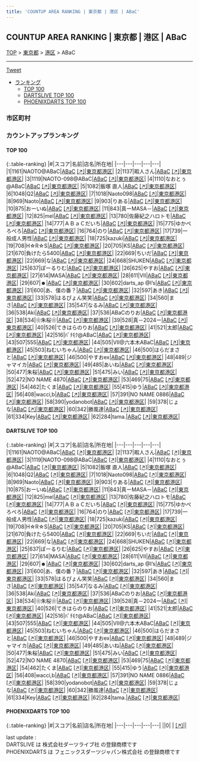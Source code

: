 ```yaml
---
title: 'COUNTUP AREA RANKING | 東京都 | 港区 | ABaC'
---
```

## COUNTUP AREA RANKING | 東京都 | 港区 | ABaC

[TOP](/darts/rank/) > [東京都](/darts/rank/東京都/) > [港区](/darts/rank/東京都/港区/) > ABaC

___

<a href="https://twitter.com/share?ref_src=twsrc%5Etfw" data-text="COUNTUP AREA RANKING | 東京都港区ABaC" class="twitter-share-button" data-hashtags="DARTSLIVE,PHOENIXDARTS,darts,ダーツ" data-show-count="false">Tweet</a>

* [ランキング](#カウントアップランキング)
    * [TOP 100](#top-100)
    * [DARTSLIVE TOP 100](#dartslive-top-100)
    * [PHOENIXDARTS TOP 100](#phoenixdarts-top-100)

### 市区町村

<ul>

</ul>

### カウントアップランキング

#### TOP 100



{:.table-ranking}
|#|スコア|名前|店名|所在地|
|---|---|---|---|---|
|1|1161|<span class="rank-name-dl">NAOTO@ABaC</span>|<a href="/darts/rank/shops/e8141e2d410f2dac0d9b047a20a7ba1e.html">ABaC</a> <a href="https://search.dartslive.com/jp/shop/e8141e2d410f2dac0d9b047a20a7ba1e">[↗]</a>|<a href="/darts/rank/東京都/港区">東京都港区</a>|
|2|1137|<span class="rank-name-dl">暇人さん</span>|<a href="/darts/rank/shops/e8141e2d410f2dac0d9b047a20a7ba1e.html">ABaC</a> <a href="https://search.dartslive.com/jp/shop/e8141e2d410f2dac0d9b047a20a7ba1e">[↗]</a>|<a href="/darts/rank/東京都/港区">東京都港区</a>|
|3|1119|<span class="rank-name-dl">NAOTO-098@ABaC</span>|<a href="/darts/rank/shops/e8141e2d410f2dac0d9b047a20a7ba1e.html">ABaC</a> <a href="https://search.dartslive.com/jp/shop/e8141e2d410f2dac0d9b047a20a7ba1e">[↗]</a>|<a href="/darts/rank/東京都/港区">東京都港区</a>|
|4|1110|<span class="rank-name-dl">なおとぅ@ABaC</span>|<a href="/darts/rank/shops/e8141e2d410f2dac0d9b047a20a7ba1e.html">ABaC</a> <a href="https://search.dartslive.com/jp/shop/e8141e2d410f2dac0d9b047a20a7ba1e">[↗]</a>|<a href="/darts/rank/東京都/港区">東京都港区</a>|
|5|1082|<span class="rank-name-dl">飯塚 直人</span>|<a href="/darts/rank/shops/e8141e2d410f2dac0d9b047a20a7ba1e.html">ABaC</a> <a href="https://search.dartslive.com/jp/shop/e8141e2d410f2dac0d9b047a20a7ba1e">[↗]</a>|<a href="/darts/rank/東京都/港区">東京都港区</a>|
|6|1048|<span class="rank-name-dl">Q2</span>|<a href="/darts/rank/shops/e8141e2d410f2dac0d9b047a20a7ba1e.html">ABaC</a> <a href="https://search.dartslive.com/jp/shop/e8141e2d410f2dac0d9b047a20a7ba1e">[↗]</a>|<a href="/darts/rank/東京都/港区">東京都港区</a>|
|7|1018|<span class="rank-name-dl">Naoto098</span>|<a href="/darts/rank/shops/e8141e2d410f2dac0d9b047a20a7ba1e.html">ABaC</a> <a href="https://search.dartslive.com/jp/shop/e8141e2d410f2dac0d9b047a20a7ba1e">[↗]</a>|<a href="/darts/rank/東京都/港区">東京都港区</a>|
|8|969|<span class="rank-name-dl">Naoto</span>|<a href="/darts/rank/shops/e8141e2d410f2dac0d9b047a20a7ba1e.html">ABaC</a> <a href="https://search.dartslive.com/jp/shop/e8141e2d410f2dac0d9b047a20a7ba1e">[↗]</a>|<a href="/darts/rank/東京都/港区">東京都港区</a>|
|9|903|<span class="rank-name-dl">りある</span>|<a href="/darts/rank/shops/e8141e2d410f2dac0d9b047a20a7ba1e.html">ABaC</a> <a href="https://search.dartslive.com/jp/shop/e8141e2d410f2dac0d9b047a20a7ba1e">[↗]</a>|<a href="/darts/rank/東京都/港区">東京都港区</a>|
|10|875|<span class="rank-name-dl">おーいぬ</span>|<a href="/darts/rank/shops/e8141e2d410f2dac0d9b047a20a7ba1e.html">ABaC</a> <a href="https://search.dartslive.com/jp/shop/e8141e2d410f2dac0d9b047a20a7ba1e">[↗]</a>|<a href="/darts/rank/東京都/港区">東京都港区</a>|
|11|843|<span class="rank-name-dl">真ーMASA－</span>|<a href="/darts/rank/shops/e8141e2d410f2dac0d9b047a20a7ba1e.html">ABaC</a> <a href="https://search.dartslive.com/jp/shop/e8141e2d410f2dac0d9b047a20a7ba1e">[↗]</a>|<a href="/darts/rank/東京都/港区">東京都港区</a>|
|12|825|<span class="rank-name-dl">mel</span>|<a href="/darts/rank/shops/e8141e2d410f2dac0d9b047a20a7ba1e.html">ABaC</a> <a href="https://search.dartslive.com/jp/shop/e8141e2d410f2dac0d9b047a20a7ba1e">[↗]</a>|<a href="/darts/rank/東京都/港区">東京都港区</a>|
|13|780|<span class="rank-name-dl">佐藤紀之ハロトモ</span>|<a href="/darts/rank/shops/e8141e2d410f2dac0d9b047a20a7ba1e.html">ABaC</a> <a href="https://search.dartslive.com/jp/shop/e8141e2d410f2dac0d9b047a20a7ba1e">[↗]</a>|<a href="/darts/rank/東京都/港区">東京都港区</a>|
|14|777|<span class="rank-name-dl">ＡＢａＣだいち</span>|<a href="/darts/rank/shops/e8141e2d410f2dac0d9b047a20a7ba1e.html">ABaC</a> <a href="https://search.dartslive.com/jp/shop/e8141e2d410f2dac0d9b047a20a7ba1e">[↗]</a>|<a href="/darts/rank/東京都/港区">東京都港区</a>|
|15|775|<span class="rank-name-dl">ゆかぺろぺろ</span>|<a href="/darts/rank/shops/e8141e2d410f2dac0d9b047a20a7ba1e.html">ABaC</a> <a href="https://search.dartslive.com/jp/shop/e8141e2d410f2dac0d9b047a20a7ba1e">[↗]</a>|<a href="/darts/rank/東京都/港区">東京都港区</a>|
|16|764|<span class="rank-name-dl">のり</span>|<a href="/darts/rank/shops/e8141e2d410f2dac0d9b047a20a7ba1e.html">ABaC</a> <a href="https://search.dartslive.com/jp/shop/e8141e2d410f2dac0d9b047a20a7ba1e">[↗]</a>|<a href="/darts/rank/東京都/港区">東京都港区</a>|
|17|739|<span class="rank-name-dl">一般成人男性</span>|<a href="/darts/rank/shops/e8141e2d410f2dac0d9b047a20a7ba1e.html">ABaC</a> <a href="https://search.dartslive.com/jp/shop/e8141e2d410f2dac0d9b047a20a7ba1e">[↗]</a>|<a href="/darts/rank/東京都/港区">東京都港区</a>|
|18|725|<span class="rank-name-dl">kazuki</span>|<a href="/darts/rank/shops/e8141e2d410f2dac0d9b047a20a7ba1e.html">ABaC</a> <a href="https://search.dartslive.com/jp/shop/e8141e2d410f2dac0d9b047a20a7ba1e">[↗]</a>|<a href="/darts/rank/東京都/港区">東京都港区</a>|
|19|708|<span class="rank-name-dl">H☆R☆S</span>|<a href="/darts/rank/shops/e8141e2d410f2dac0d9b047a20a7ba1e.html">ABaC</a> <a href="https://search.dartslive.com/jp/shop/e8141e2d410f2dac0d9b047a20a7ba1e">[↗]</a>|<a href="/darts/rank/東京都/港区">東京都港区</a>|
|20|705|<span class="rank-name-dl">KS</span>|<a href="/darts/rank/shops/e8141e2d410f2dac0d9b047a20a7ba1e.html">ABaC</a> <a href="https://search.dartslive.com/jp/shop/e8141e2d410f2dac0d9b047a20a7ba1e">[↗]</a>|<a href="/darts/rank/東京都/港区">東京都港区</a>|
|21|670|<span class="rank-name-dl">負けたら5400</span>|<a href="/darts/rank/shops/e8141e2d410f2dac0d9b047a20a7ba1e.html">ABaC</a> <a href="https://search.dartslive.com/jp/shop/e8141e2d410f2dac0d9b047a20a7ba1e">[↗]</a>|<a href="/darts/rank/東京都/港区">東京都港区</a>|
|22|669|<span class="rank-name-dl">ちいだ</span>|<a href="/darts/rank/shops/e8141e2d410f2dac0d9b047a20a7ba1e.html">ABaC</a> <a href="https://search.dartslive.com/jp/shop/e8141e2d410f2dac0d9b047a20a7ba1e">[↗]</a>|<a href="/darts/rank/東京都/港区">東京都港区</a>|
|22|669|<span class="rank-name-dl">な</span>|<a href="/darts/rank/shops/e8141e2d410f2dac0d9b047a20a7ba1e.html">ABaC</a> <a href="https://search.dartslive.com/jp/shop/e8141e2d410f2dac0d9b047a20a7ba1e">[↗]</a>|<a href="/darts/rank/東京都/港区">東京都港区</a>|
|24|668|<span class="rank-name-dl">SHUKEN</span>|<a href="/darts/rank/shops/e8141e2d410f2dac0d9b047a20a7ba1e.html">ABaC</a> <a href="https://search.dartslive.com/jp/shop/e8141e2d410f2dac0d9b047a20a7ba1e">[↗]</a>|<a href="/darts/rank/東京都/港区">東京都港区</a>|
|25|637|<span class="rank-name-dl">ぽーるりむ</span>|<a href="/darts/rank/shops/e8141e2d410f2dac0d9b047a20a7ba1e.html">ABaC</a> <a href="https://search.dartslive.com/jp/shop/e8141e2d410f2dac0d9b047a20a7ba1e">[↗]</a>|<a href="/darts/rank/東京都/港区">東京都港区</a>|
|26|625|<span class="rank-name-dl">やすお</span>|<a href="/darts/rank/shops/e8141e2d410f2dac0d9b047a20a7ba1e.html">ABaC</a> <a href="https://search.dartslive.com/jp/shop/e8141e2d410f2dac0d9b047a20a7ba1e">[↗]</a>|<a href="/darts/rank/東京都/港区">東京都港区</a>|
|27|614|<span class="rank-name-dl">MASA</span>|<a href="/darts/rank/shops/e8141e2d410f2dac0d9b047a20a7ba1e.html">ABaC</a> <a href="https://search.dartslive.com/jp/shop/e8141e2d410f2dac0d9b047a20a7ba1e">[↗]</a>|<a href="/darts/rank/東京都/港区">東京都港区</a>|
|28|611|<span class="rank-name-dl">VII</span>|<a href="/darts/rank/shops/e8141e2d410f2dac0d9b047a20a7ba1e.html">ABaC</a> <a href="https://search.dartslive.com/jp/shop/e8141e2d410f2dac0d9b047a20a7ba1e">[↗]</a>|<a href="/darts/rank/東京都/港区">東京都港区</a>|
|29|607|<span class="rank-name-dl">☻</span>|<a href="/darts/rank/shops/e8141e2d410f2dac0d9b047a20a7ba1e.html">ABaC</a> <a href="https://search.dartslive.com/jp/shop/e8141e2d410f2dac0d9b047a20a7ba1e">[↗]</a>|<a href="/darts/rank/東京都/港区">東京都港区</a>|
|30|602|<span class="rank-name-dl">darts_ap @I’s</span>|<a href="/darts/rank/shops/e8141e2d410f2dac0d9b047a20a7ba1e.html">ABaC</a> <a href="https://search.dartslive.com/jp/shop/e8141e2d410f2dac0d9b047a20a7ba1e">[↗]</a>|<a href="/darts/rank/東京都/港区">東京都港区</a>|
|31|600|<span class="rank-name-dl">あ、僕の番？</span>|<a href="/darts/rank/shops/e8141e2d410f2dac0d9b047a20a7ba1e.html">ABaC</a> <a href="https://search.dartslive.com/jp/shop/e8141e2d410f2dac0d9b047a20a7ba1e">[↗]</a>|<a href="/darts/rank/東京都/港区">東京都港区</a>|
|32|597|<span class="rank-name-dl">あき</span>|<a href="/darts/rank/shops/e8141e2d410f2dac0d9b047a20a7ba1e.html">ABaC</a> <a href="https://search.dartslive.com/jp/shop/e8141e2d410f2dac0d9b047a20a7ba1e">[↗]</a>|<a href="/darts/rank/東京都/港区">東京都港区</a>|
|33|578|<span class="rank-name-dl">はるぴょん笑笑</span>|<a href="/darts/rank/shops/e8141e2d410f2dac0d9b047a20a7ba1e.html">ABaC</a> <a href="https://search.dartslive.com/jp/shop/e8141e2d410f2dac0d9b047a20a7ba1e">[↗]</a>|<a href="/darts/rank/東京都/港区">東京都港区</a>|
|34|560|<span class="rank-name-dl">まさ</span>|<a href="/darts/rank/shops/e8141e2d410f2dac0d9b047a20a7ba1e.html">ABaC</a> <a href="https://search.dartslive.com/jp/shop/e8141e2d410f2dac0d9b047a20a7ba1e">[↗]</a>|<a href="/darts/rank/東京都/港区">東京都港区</a>|
|35|547|<span class="rank-name-dl">なるみ</span>|<a href="/darts/rank/shops/e8141e2d410f2dac0d9b047a20a7ba1e.html">ABaC</a> <a href="https://search.dartslive.com/jp/shop/e8141e2d410f2dac0d9b047a20a7ba1e">[↗]</a>|<a href="/darts/rank/東京都/港区">東京都港区</a>|
|36|538|<span class="rank-name-dl">Aki</span>|<a href="/darts/rank/shops/e8141e2d410f2dac0d9b047a20a7ba1e.html">ABaC</a> <a href="https://search.dartslive.com/jp/shop/e8141e2d410f2dac0d9b047a20a7ba1e">[↗]</a>|<a href="/darts/rank/東京都/港区">東京都港区</a>|
|37|536|<span class="rank-name-dl">ABaCのりお</span>|<a href="/darts/rank/shops/e8141e2d410f2dac0d9b047a20a7ba1e.html">ABaC</a> <a href="https://search.dartslive.com/jp/shop/e8141e2d410f2dac0d9b047a20a7ba1e">[↗]</a>|<a href="/darts/rank/東京都/港区">東京都港区</a>|
|38|534|<span class="rank-name-dl">❀朱桜❀</span>|<a href="/darts/rank/shops/e8141e2d410f2dac0d9b047a20a7ba1e.html">ABaC</a> <a href="https://search.dartslive.com/jp/shop/e8141e2d410f2dac0d9b047a20a7ba1e">[↗]</a>|<a href="/darts/rank/東京都/港区">東京都港区</a>|
|39|528|<span class="rank-name-dl">真－2024ー</span>|<a href="/darts/rank/shops/e8141e2d410f2dac0d9b047a20a7ba1e.html">ABaC</a> <a href="https://search.dartslive.com/jp/shop/e8141e2d410f2dac0d9b047a20a7ba1e">[↗]</a>|<a href="/darts/rank/東京都/港区">東京都港区</a>|
|40|526|<span class="rank-name-dl">てきはらのりお</span>|<a href="/darts/rank/shops/e8141e2d410f2dac0d9b047a20a7ba1e.html">ABaC</a> <a href="https://search.dartslive.com/jp/shop/e8141e2d410f2dac0d9b047a20a7ba1e">[↗]</a>|<a href="/darts/rank/東京都/港区">東京都港区</a>|
|41|521|<span class="rank-name-dl">太郎</span>|<a href="/darts/rank/shops/e8141e2d410f2dac0d9b047a20a7ba1e.html">ABaC</a> <a href="https://search.dartslive.com/jp/shop/e8141e2d410f2dac0d9b047a20a7ba1e">[↗]</a>|<a href="/darts/rank/東京都/港区">東京都港区</a>|
|42|516|<span class="rank-name-dl">ﾊﾟﾁﾓｸ@ABaC</span>|<a href="/darts/rank/shops/e8141e2d410f2dac0d9b047a20a7ba1e.html">ABaC</a> <a href="https://search.dartslive.com/jp/shop/e8141e2d410f2dac0d9b047a20a7ba1e">[↗]</a>|<a href="/darts/rank/東京都/港区">東京都港区</a>|
|43|507|<span class="rank-name-dl">555</span>|<a href="/darts/rank/shops/e8141e2d410f2dac0d9b047a20a7ba1e.html">ABaC</a> <a href="https://search.dartslive.com/jp/shop/e8141e2d410f2dac0d9b047a20a7ba1e">[↗]</a>|<a href="/darts/rank/東京都/港区">東京都港区</a>|
|44|505|<span class="rank-name-dl">VII@六本木ABaC</span>|<a href="/darts/rank/shops/e8141e2d410f2dac0d9b047a20a7ba1e.html">ABaC</a> <a href="https://search.dartslive.com/jp/shop/e8141e2d410f2dac0d9b047a20a7ba1e">[↗]</a>|<a href="/darts/rank/東京都/港区">東京都港区</a>|
|45|503|<span class="rank-name-dl">ねむいちゃん</span>|<a href="/darts/rank/shops/e8141e2d410f2dac0d9b047a20a7ba1e.html">ABaC</a> <a href="https://search.dartslive.com/jp/shop/e8141e2d410f2dac0d9b047a20a7ba1e">[↗]</a>|<a href="/darts/rank/東京都/港区">東京都港区</a>|
|46|500|<span class="rank-name-dl">はらだまさと</span>|<a href="/darts/rank/shops/e8141e2d410f2dac0d9b047a20a7ba1e.html">ABaC</a> <a href="https://search.dartslive.com/jp/shop/e8141e2d410f2dac0d9b047a20a7ba1e">[↗]</a>|<a href="/darts/rank/東京都/港区">東京都港区</a>|
|46|500|<span class="rank-name-dl">やすおex</span>|<a href="/darts/rank/shops/e8141e2d410f2dac0d9b047a20a7ba1e.html">ABaC</a> <a href="https://search.dartslive.com/jp/shop/e8141e2d410f2dac0d9b047a20a7ba1e">[↗]</a>|<a href="/darts/rank/東京都/港区">東京都港区</a>|
|48|489|<span class="rank-name-dl">ジャマイカ</span>|<a href="/darts/rank/shops/e8141e2d410f2dac0d9b047a20a7ba1e.html">ABaC</a> <a href="https://search.dartslive.com/jp/shop/e8141e2d410f2dac0d9b047a20a7ba1e">[↗]</a>|<a href="/darts/rank/東京都/港区">東京都港区</a>|
|49|485|<span class="rank-name-dl">あいね</span>|<a href="/darts/rank/shops/e8141e2d410f2dac0d9b047a20a7ba1e.html">ABaC</a> <a href="https://search.dartslive.com/jp/shop/e8141e2d410f2dac0d9b047a20a7ba1e">[↗]</a>|<a href="/darts/rank/東京都/港区">東京都港区</a>|
|50|477|<span class="rank-name-dl">朱桜</span>|<a href="/darts/rank/shops/e8141e2d410f2dac0d9b047a20a7ba1e.html">ABaC</a> <a href="https://search.dartslive.com/jp/shop/e8141e2d410f2dac0d9b047a20a7ba1e">[↗]</a>|<a href="/darts/rank/東京都/港区">東京都港区</a>|
|51|475|<span class="rank-name-dl">みい</span>|<a href="/darts/rank/shops/e8141e2d410f2dac0d9b047a20a7ba1e.html">ABaC</a> <a href="https://search.dartslive.com/jp/shop/e8141e2d410f2dac0d9b047a20a7ba1e">[↗]</a>|<a href="/darts/rank/東京都/港区">東京都港区</a>|
|52|472|<span class="rank-name-dl">NO NAME 4870</span>|<a href="/darts/rank/shops/e8141e2d410f2dac0d9b047a20a7ba1e.html">ABaC</a> <a href="https://search.dartslive.com/jp/shop/e8141e2d410f2dac0d9b047a20a7ba1e">[↗]</a>|<a href="/darts/rank/東京都/港区">東京都港区</a>|
|53|469|<span class="rank-name-dl">75</span>|<a href="/darts/rank/shops/e8141e2d410f2dac0d9b047a20a7ba1e.html">ABaC</a> <a href="https://search.dartslive.com/jp/shop/e8141e2d410f2dac0d9b047a20a7ba1e">[↗]</a>|<a href="/darts/rank/東京都/港区">東京都港区</a>|
|54|462|<span class="rank-name-dl">たくま</span>|<a href="/darts/rank/shops/e8141e2d410f2dac0d9b047a20a7ba1e.html">ABaC</a> <a href="https://search.dartslive.com/jp/shop/e8141e2d410f2dac0d9b047a20a7ba1e">[↗]</a>|<a href="/darts/rank/東京都/港区">東京都港区</a>|
|55|415|<span class="rank-name-dl">ゆう</span>|<a href="/darts/rank/shops/e8141e2d410f2dac0d9b047a20a7ba1e.html">ABaC</a> <a href="https://search.dartslive.com/jp/shop/e8141e2d410f2dac0d9b047a20a7ba1e">[↗]</a>|<a href="/darts/rank/東京都/港区">東京都港区</a>|
|56|408|<span class="rank-name-dl">wacci,b</span>|<a href="/darts/rank/shops/e8141e2d410f2dac0d9b047a20a7ba1e.html">ABaC</a> <a href="https://search.dartslive.com/jp/shop/e8141e2d410f2dac0d9b047a20a7ba1e">[↗]</a>|<a href="/darts/rank/東京都/港区">東京都港区</a>|
|57|391|<span class="rank-name-dl">NO NAME 0886</span>|<a href="/darts/rank/shops/e8141e2d410f2dac0d9b047a20a7ba1e.html">ABaC</a> <a href="https://search.dartslive.com/jp/shop/e8141e2d410f2dac0d9b047a20a7ba1e">[↗]</a>|<a href="/darts/rank/東京都/港区">東京都港区</a>|
|58|390|<span class="rank-name-dl">yodanobot</span>|<a href="/darts/rank/shops/e8141e2d410f2dac0d9b047a20a7ba1e.html">ABaC</a> <a href="https://search.dartslive.com/jp/shop/e8141e2d410f2dac0d9b047a20a7ba1e">[↗]</a>|<a href="/darts/rank/東京都/港区">東京都港区</a>|
|59|378|<span class="rank-name-dl">じょな</span>|<a href="/darts/rank/shops/e8141e2d410f2dac0d9b047a20a7ba1e.html">ABaC</a> <a href="https://search.dartslive.com/jp/shop/e8141e2d410f2dac0d9b047a20a7ba1e">[↗]</a>|<a href="/darts/rank/東京都/港区">東京都港区</a>|
|60|342|<span class="rank-name-dl">勝風達</span>|<a href="/darts/rank/shops/e8141e2d410f2dac0d9b047a20a7ba1e.html">ABaC</a> <a href="https://search.dartslive.com/jp/shop/e8141e2d410f2dac0d9b047a20a7ba1e">[↗]</a>|<a href="/darts/rank/東京都/港区">東京都港区</a>|
|61|334|<span class="rank-name-dl">Key</span>|<a href="/darts/rank/shops/e8141e2d410f2dac0d9b047a20a7ba1e.html">ABaC</a> <a href="https://search.dartslive.com/jp/shop/e8141e2d410f2dac0d9b047a20a7ba1e">[↗]</a>|<a href="/darts/rank/東京都/港区">東京都港区</a>|
|62|284|<span class="rank-name-dl">tama.</span>|<a href="/darts/rank/shops/e8141e2d410f2dac0d9b047a20a7ba1e.html">ABaC</a> <a href="https://search.dartslive.com/jp/shop/e8141e2d410f2dac0d9b047a20a7ba1e">[↗]</a>|<a href="/darts/rank/東京都/港区">東京都港区</a>|


#### DARTSLIVE TOP 100



{:.table-ranking}
|#|スコア|名前|店名|所在地|
|---|---|---|---|---|
|1|1161|<span class="rank-name-dl">NAOTO@ABaC</span>|<a href="/darts/rank/shops/e8141e2d410f2dac0d9b047a20a7ba1e.html">ABaC</a> <a href="https://search.dartslive.com/jp/shop/e8141e2d410f2dac0d9b047a20a7ba1e">[↗]</a>|<a href="/darts/rank/東京都/港区">東京都港区</a>|
|2|1137|<span class="rank-name-dl">暇人さん</span>|<a href="/darts/rank/shops/e8141e2d410f2dac0d9b047a20a7ba1e.html">ABaC</a> <a href="https://search.dartslive.com/jp/shop/e8141e2d410f2dac0d9b047a20a7ba1e">[↗]</a>|<a href="/darts/rank/東京都/港区">東京都港区</a>|
|3|1119|<span class="rank-name-dl">NAOTO-098@ABaC</span>|<a href="/darts/rank/shops/e8141e2d410f2dac0d9b047a20a7ba1e.html">ABaC</a> <a href="https://search.dartslive.com/jp/shop/e8141e2d410f2dac0d9b047a20a7ba1e">[↗]</a>|<a href="/darts/rank/東京都/港区">東京都港区</a>|
|4|1110|<span class="rank-name-dl">なおとぅ@ABaC</span>|<a href="/darts/rank/shops/e8141e2d410f2dac0d9b047a20a7ba1e.html">ABaC</a> <a href="https://search.dartslive.com/jp/shop/e8141e2d410f2dac0d9b047a20a7ba1e">[↗]</a>|<a href="/darts/rank/東京都/港区">東京都港区</a>|
|5|1082|<span class="rank-name-dl">飯塚 直人</span>|<a href="/darts/rank/shops/e8141e2d410f2dac0d9b047a20a7ba1e.html">ABaC</a> <a href="https://search.dartslive.com/jp/shop/e8141e2d410f2dac0d9b047a20a7ba1e">[↗]</a>|<a href="/darts/rank/東京都/港区">東京都港区</a>|
|6|1048|<span class="rank-name-dl">Q2</span>|<a href="/darts/rank/shops/e8141e2d410f2dac0d9b047a20a7ba1e.html">ABaC</a> <a href="https://search.dartslive.com/jp/shop/e8141e2d410f2dac0d9b047a20a7ba1e">[↗]</a>|<a href="/darts/rank/東京都/港区">東京都港区</a>|
|7|1018|<span class="rank-name-dl">Naoto098</span>|<a href="/darts/rank/shops/e8141e2d410f2dac0d9b047a20a7ba1e.html">ABaC</a> <a href="https://search.dartslive.com/jp/shop/e8141e2d410f2dac0d9b047a20a7ba1e">[↗]</a>|<a href="/darts/rank/東京都/港区">東京都港区</a>|
|8|969|<span class="rank-name-dl">Naoto</span>|<a href="/darts/rank/shops/e8141e2d410f2dac0d9b047a20a7ba1e.html">ABaC</a> <a href="https://search.dartslive.com/jp/shop/e8141e2d410f2dac0d9b047a20a7ba1e">[↗]</a>|<a href="/darts/rank/東京都/港区">東京都港区</a>|
|9|903|<span class="rank-name-dl">りある</span>|<a href="/darts/rank/shops/e8141e2d410f2dac0d9b047a20a7ba1e.html">ABaC</a> <a href="https://search.dartslive.com/jp/shop/e8141e2d410f2dac0d9b047a20a7ba1e">[↗]</a>|<a href="/darts/rank/東京都/港区">東京都港区</a>|
|10|875|<span class="rank-name-dl">おーいぬ</span>|<a href="/darts/rank/shops/e8141e2d410f2dac0d9b047a20a7ba1e.html">ABaC</a> <a href="https://search.dartslive.com/jp/shop/e8141e2d410f2dac0d9b047a20a7ba1e">[↗]</a>|<a href="/darts/rank/東京都/港区">東京都港区</a>|
|11|843|<span class="rank-name-dl">真ーMASA－</span>|<a href="/darts/rank/shops/e8141e2d410f2dac0d9b047a20a7ba1e.html">ABaC</a> <a href="https://search.dartslive.com/jp/shop/e8141e2d410f2dac0d9b047a20a7ba1e">[↗]</a>|<a href="/darts/rank/東京都/港区">東京都港区</a>|
|12|825|<span class="rank-name-dl">mel</span>|<a href="/darts/rank/shops/e8141e2d410f2dac0d9b047a20a7ba1e.html">ABaC</a> <a href="https://search.dartslive.com/jp/shop/e8141e2d410f2dac0d9b047a20a7ba1e">[↗]</a>|<a href="/darts/rank/東京都/港区">東京都港区</a>|
|13|780|<span class="rank-name-dl">佐藤紀之ハロトモ</span>|<a href="/darts/rank/shops/e8141e2d410f2dac0d9b047a20a7ba1e.html">ABaC</a> <a href="https://search.dartslive.com/jp/shop/e8141e2d410f2dac0d9b047a20a7ba1e">[↗]</a>|<a href="/darts/rank/東京都/港区">東京都港区</a>|
|14|777|<span class="rank-name-dl">ＡＢａＣだいち</span>|<a href="/darts/rank/shops/e8141e2d410f2dac0d9b047a20a7ba1e.html">ABaC</a> <a href="https://search.dartslive.com/jp/shop/e8141e2d410f2dac0d9b047a20a7ba1e">[↗]</a>|<a href="/darts/rank/東京都/港区">東京都港区</a>|
|15|775|<span class="rank-name-dl">ゆかぺろぺろ</span>|<a href="/darts/rank/shops/e8141e2d410f2dac0d9b047a20a7ba1e.html">ABaC</a> <a href="https://search.dartslive.com/jp/shop/e8141e2d410f2dac0d9b047a20a7ba1e">[↗]</a>|<a href="/darts/rank/東京都/港区">東京都港区</a>|
|16|764|<span class="rank-name-dl">のり</span>|<a href="/darts/rank/shops/e8141e2d410f2dac0d9b047a20a7ba1e.html">ABaC</a> <a href="https://search.dartslive.com/jp/shop/e8141e2d410f2dac0d9b047a20a7ba1e">[↗]</a>|<a href="/darts/rank/東京都/港区">東京都港区</a>|
|17|739|<span class="rank-name-dl">一般成人男性</span>|<a href="/darts/rank/shops/e8141e2d410f2dac0d9b047a20a7ba1e.html">ABaC</a> <a href="https://search.dartslive.com/jp/shop/e8141e2d410f2dac0d9b047a20a7ba1e">[↗]</a>|<a href="/darts/rank/東京都/港区">東京都港区</a>|
|18|725|<span class="rank-name-dl">kazuki</span>|<a href="/darts/rank/shops/e8141e2d410f2dac0d9b047a20a7ba1e.html">ABaC</a> <a href="https://search.dartslive.com/jp/shop/e8141e2d410f2dac0d9b047a20a7ba1e">[↗]</a>|<a href="/darts/rank/東京都/港区">東京都港区</a>|
|19|708|<span class="rank-name-dl">H☆R☆S</span>|<a href="/darts/rank/shops/e8141e2d410f2dac0d9b047a20a7ba1e.html">ABaC</a> <a href="https://search.dartslive.com/jp/shop/e8141e2d410f2dac0d9b047a20a7ba1e">[↗]</a>|<a href="/darts/rank/東京都/港区">東京都港区</a>|
|20|705|<span class="rank-name-dl">KS</span>|<a href="/darts/rank/shops/e8141e2d410f2dac0d9b047a20a7ba1e.html">ABaC</a> <a href="https://search.dartslive.com/jp/shop/e8141e2d410f2dac0d9b047a20a7ba1e">[↗]</a>|<a href="/darts/rank/東京都/港区">東京都港区</a>|
|21|670|<span class="rank-name-dl">負けたら5400</span>|<a href="/darts/rank/shops/e8141e2d410f2dac0d9b047a20a7ba1e.html">ABaC</a> <a href="https://search.dartslive.com/jp/shop/e8141e2d410f2dac0d9b047a20a7ba1e">[↗]</a>|<a href="/darts/rank/東京都/港区">東京都港区</a>|
|22|669|<span class="rank-name-dl">ちいだ</span>|<a href="/darts/rank/shops/e8141e2d410f2dac0d9b047a20a7ba1e.html">ABaC</a> <a href="https://search.dartslive.com/jp/shop/e8141e2d410f2dac0d9b047a20a7ba1e">[↗]</a>|<a href="/darts/rank/東京都/港区">東京都港区</a>|
|22|669|<span class="rank-name-dl">な</span>|<a href="/darts/rank/shops/e8141e2d410f2dac0d9b047a20a7ba1e.html">ABaC</a> <a href="https://search.dartslive.com/jp/shop/e8141e2d410f2dac0d9b047a20a7ba1e">[↗]</a>|<a href="/darts/rank/東京都/港区">東京都港区</a>|
|24|668|<span class="rank-name-dl">SHUKEN</span>|<a href="/darts/rank/shops/e8141e2d410f2dac0d9b047a20a7ba1e.html">ABaC</a> <a href="https://search.dartslive.com/jp/shop/e8141e2d410f2dac0d9b047a20a7ba1e">[↗]</a>|<a href="/darts/rank/東京都/港区">東京都港区</a>|
|25|637|<span class="rank-name-dl">ぽーるりむ</span>|<a href="/darts/rank/shops/e8141e2d410f2dac0d9b047a20a7ba1e.html">ABaC</a> <a href="https://search.dartslive.com/jp/shop/e8141e2d410f2dac0d9b047a20a7ba1e">[↗]</a>|<a href="/darts/rank/東京都/港区">東京都港区</a>|
|26|625|<span class="rank-name-dl">やすお</span>|<a href="/darts/rank/shops/e8141e2d410f2dac0d9b047a20a7ba1e.html">ABaC</a> <a href="https://search.dartslive.com/jp/shop/e8141e2d410f2dac0d9b047a20a7ba1e">[↗]</a>|<a href="/darts/rank/東京都/港区">東京都港区</a>|
|27|614|<span class="rank-name-dl">MASA</span>|<a href="/darts/rank/shops/e8141e2d410f2dac0d9b047a20a7ba1e.html">ABaC</a> <a href="https://search.dartslive.com/jp/shop/e8141e2d410f2dac0d9b047a20a7ba1e">[↗]</a>|<a href="/darts/rank/東京都/港区">東京都港区</a>|
|28|611|<span class="rank-name-dl">VII</span>|<a href="/darts/rank/shops/e8141e2d410f2dac0d9b047a20a7ba1e.html">ABaC</a> <a href="https://search.dartslive.com/jp/shop/e8141e2d410f2dac0d9b047a20a7ba1e">[↗]</a>|<a href="/darts/rank/東京都/港区">東京都港区</a>|
|29|607|<span class="rank-name-dl">☻</span>|<a href="/darts/rank/shops/e8141e2d410f2dac0d9b047a20a7ba1e.html">ABaC</a> <a href="https://search.dartslive.com/jp/shop/e8141e2d410f2dac0d9b047a20a7ba1e">[↗]</a>|<a href="/darts/rank/東京都/港区">東京都港区</a>|
|30|602|<span class="rank-name-dl">darts_ap @I’s</span>|<a href="/darts/rank/shops/e8141e2d410f2dac0d9b047a20a7ba1e.html">ABaC</a> <a href="https://search.dartslive.com/jp/shop/e8141e2d410f2dac0d9b047a20a7ba1e">[↗]</a>|<a href="/darts/rank/東京都/港区">東京都港区</a>|
|31|600|<span class="rank-name-dl">あ、僕の番？</span>|<a href="/darts/rank/shops/e8141e2d410f2dac0d9b047a20a7ba1e.html">ABaC</a> <a href="https://search.dartslive.com/jp/shop/e8141e2d410f2dac0d9b047a20a7ba1e">[↗]</a>|<a href="/darts/rank/東京都/港区">東京都港区</a>|
|32|597|<span class="rank-name-dl">あき</span>|<a href="/darts/rank/shops/e8141e2d410f2dac0d9b047a20a7ba1e.html">ABaC</a> <a href="https://search.dartslive.com/jp/shop/e8141e2d410f2dac0d9b047a20a7ba1e">[↗]</a>|<a href="/darts/rank/東京都/港区">東京都港区</a>|
|33|578|<span class="rank-name-dl">はるぴょん笑笑</span>|<a href="/darts/rank/shops/e8141e2d410f2dac0d9b047a20a7ba1e.html">ABaC</a> <a href="https://search.dartslive.com/jp/shop/e8141e2d410f2dac0d9b047a20a7ba1e">[↗]</a>|<a href="/darts/rank/東京都/港区">東京都港区</a>|
|34|560|<span class="rank-name-dl">まさ</span>|<a href="/darts/rank/shops/e8141e2d410f2dac0d9b047a20a7ba1e.html">ABaC</a> <a href="https://search.dartslive.com/jp/shop/e8141e2d410f2dac0d9b047a20a7ba1e">[↗]</a>|<a href="/darts/rank/東京都/港区">東京都港区</a>|
|35|547|<span class="rank-name-dl">なるみ</span>|<a href="/darts/rank/shops/e8141e2d410f2dac0d9b047a20a7ba1e.html">ABaC</a> <a href="https://search.dartslive.com/jp/shop/e8141e2d410f2dac0d9b047a20a7ba1e">[↗]</a>|<a href="/darts/rank/東京都/港区">東京都港区</a>|
|36|538|<span class="rank-name-dl">Aki</span>|<a href="/darts/rank/shops/e8141e2d410f2dac0d9b047a20a7ba1e.html">ABaC</a> <a href="https://search.dartslive.com/jp/shop/e8141e2d410f2dac0d9b047a20a7ba1e">[↗]</a>|<a href="/darts/rank/東京都/港区">東京都港区</a>|
|37|536|<span class="rank-name-dl">ABaCのりお</span>|<a href="/darts/rank/shops/e8141e2d410f2dac0d9b047a20a7ba1e.html">ABaC</a> <a href="https://search.dartslive.com/jp/shop/e8141e2d410f2dac0d9b047a20a7ba1e">[↗]</a>|<a href="/darts/rank/東京都/港区">東京都港区</a>|
|38|534|<span class="rank-name-dl">❀朱桜❀</span>|<a href="/darts/rank/shops/e8141e2d410f2dac0d9b047a20a7ba1e.html">ABaC</a> <a href="https://search.dartslive.com/jp/shop/e8141e2d410f2dac0d9b047a20a7ba1e">[↗]</a>|<a href="/darts/rank/東京都/港区">東京都港区</a>|
|39|528|<span class="rank-name-dl">真－2024ー</span>|<a href="/darts/rank/shops/e8141e2d410f2dac0d9b047a20a7ba1e.html">ABaC</a> <a href="https://search.dartslive.com/jp/shop/e8141e2d410f2dac0d9b047a20a7ba1e">[↗]</a>|<a href="/darts/rank/東京都/港区">東京都港区</a>|
|40|526|<span class="rank-name-dl">てきはらのりお</span>|<a href="/darts/rank/shops/e8141e2d410f2dac0d9b047a20a7ba1e.html">ABaC</a> <a href="https://search.dartslive.com/jp/shop/e8141e2d410f2dac0d9b047a20a7ba1e">[↗]</a>|<a href="/darts/rank/東京都/港区">東京都港区</a>|
|41|521|<span class="rank-name-dl">太郎</span>|<a href="/darts/rank/shops/e8141e2d410f2dac0d9b047a20a7ba1e.html">ABaC</a> <a href="https://search.dartslive.com/jp/shop/e8141e2d410f2dac0d9b047a20a7ba1e">[↗]</a>|<a href="/darts/rank/東京都/港区">東京都港区</a>|
|42|516|<span class="rank-name-dl">ﾊﾟﾁﾓｸ@ABaC</span>|<a href="/darts/rank/shops/e8141e2d410f2dac0d9b047a20a7ba1e.html">ABaC</a> <a href="https://search.dartslive.com/jp/shop/e8141e2d410f2dac0d9b047a20a7ba1e">[↗]</a>|<a href="/darts/rank/東京都/港区">東京都港区</a>|
|43|507|<span class="rank-name-dl">555</span>|<a href="/darts/rank/shops/e8141e2d410f2dac0d9b047a20a7ba1e.html">ABaC</a> <a href="https://search.dartslive.com/jp/shop/e8141e2d410f2dac0d9b047a20a7ba1e">[↗]</a>|<a href="/darts/rank/東京都/港区">東京都港区</a>|
|44|505|<span class="rank-name-dl">VII@六本木ABaC</span>|<a href="/darts/rank/shops/e8141e2d410f2dac0d9b047a20a7ba1e.html">ABaC</a> <a href="https://search.dartslive.com/jp/shop/e8141e2d410f2dac0d9b047a20a7ba1e">[↗]</a>|<a href="/darts/rank/東京都/港区">東京都港区</a>|
|45|503|<span class="rank-name-dl">ねむいちゃん</span>|<a href="/darts/rank/shops/e8141e2d410f2dac0d9b047a20a7ba1e.html">ABaC</a> <a href="https://search.dartslive.com/jp/shop/e8141e2d410f2dac0d9b047a20a7ba1e">[↗]</a>|<a href="/darts/rank/東京都/港区">東京都港区</a>|
|46|500|<span class="rank-name-dl">はらだまさと</span>|<a href="/darts/rank/shops/e8141e2d410f2dac0d9b047a20a7ba1e.html">ABaC</a> <a href="https://search.dartslive.com/jp/shop/e8141e2d410f2dac0d9b047a20a7ba1e">[↗]</a>|<a href="/darts/rank/東京都/港区">東京都港区</a>|
|46|500|<span class="rank-name-dl">やすおex</span>|<a href="/darts/rank/shops/e8141e2d410f2dac0d9b047a20a7ba1e.html">ABaC</a> <a href="https://search.dartslive.com/jp/shop/e8141e2d410f2dac0d9b047a20a7ba1e">[↗]</a>|<a href="/darts/rank/東京都/港区">東京都港区</a>|
|48|489|<span class="rank-name-dl">ジャマイカ</span>|<a href="/darts/rank/shops/e8141e2d410f2dac0d9b047a20a7ba1e.html">ABaC</a> <a href="https://search.dartslive.com/jp/shop/e8141e2d410f2dac0d9b047a20a7ba1e">[↗]</a>|<a href="/darts/rank/東京都/港区">東京都港区</a>|
|49|485|<span class="rank-name-dl">あいね</span>|<a href="/darts/rank/shops/e8141e2d410f2dac0d9b047a20a7ba1e.html">ABaC</a> <a href="https://search.dartslive.com/jp/shop/e8141e2d410f2dac0d9b047a20a7ba1e">[↗]</a>|<a href="/darts/rank/東京都/港区">東京都港区</a>|
|50|477|<span class="rank-name-dl">朱桜</span>|<a href="/darts/rank/shops/e8141e2d410f2dac0d9b047a20a7ba1e.html">ABaC</a> <a href="https://search.dartslive.com/jp/shop/e8141e2d410f2dac0d9b047a20a7ba1e">[↗]</a>|<a href="/darts/rank/東京都/港区">東京都港区</a>|
|51|475|<span class="rank-name-dl">みい</span>|<a href="/darts/rank/shops/e8141e2d410f2dac0d9b047a20a7ba1e.html">ABaC</a> <a href="https://search.dartslive.com/jp/shop/e8141e2d410f2dac0d9b047a20a7ba1e">[↗]</a>|<a href="/darts/rank/東京都/港区">東京都港区</a>|
|52|472|<span class="rank-name-dl">NO NAME 4870</span>|<a href="/darts/rank/shops/e8141e2d410f2dac0d9b047a20a7ba1e.html">ABaC</a> <a href="https://search.dartslive.com/jp/shop/e8141e2d410f2dac0d9b047a20a7ba1e">[↗]</a>|<a href="/darts/rank/東京都/港区">東京都港区</a>|
|53|469|<span class="rank-name-dl">75</span>|<a href="/darts/rank/shops/e8141e2d410f2dac0d9b047a20a7ba1e.html">ABaC</a> <a href="https://search.dartslive.com/jp/shop/e8141e2d410f2dac0d9b047a20a7ba1e">[↗]</a>|<a href="/darts/rank/東京都/港区">東京都港区</a>|
|54|462|<span class="rank-name-dl">たくま</span>|<a href="/darts/rank/shops/e8141e2d410f2dac0d9b047a20a7ba1e.html">ABaC</a> <a href="https://search.dartslive.com/jp/shop/e8141e2d410f2dac0d9b047a20a7ba1e">[↗]</a>|<a href="/darts/rank/東京都/港区">東京都港区</a>|
|55|415|<span class="rank-name-dl">ゆう</span>|<a href="/darts/rank/shops/e8141e2d410f2dac0d9b047a20a7ba1e.html">ABaC</a> <a href="https://search.dartslive.com/jp/shop/e8141e2d410f2dac0d9b047a20a7ba1e">[↗]</a>|<a href="/darts/rank/東京都/港区">東京都港区</a>|
|56|408|<span class="rank-name-dl">wacci,b</span>|<a href="/darts/rank/shops/e8141e2d410f2dac0d9b047a20a7ba1e.html">ABaC</a> <a href="https://search.dartslive.com/jp/shop/e8141e2d410f2dac0d9b047a20a7ba1e">[↗]</a>|<a href="/darts/rank/東京都/港区">東京都港区</a>|
|57|391|<span class="rank-name-dl">NO NAME 0886</span>|<a href="/darts/rank/shops/e8141e2d410f2dac0d9b047a20a7ba1e.html">ABaC</a> <a href="https://search.dartslive.com/jp/shop/e8141e2d410f2dac0d9b047a20a7ba1e">[↗]</a>|<a href="/darts/rank/東京都/港区">東京都港区</a>|
|58|390|<span class="rank-name-dl">yodanobot</span>|<a href="/darts/rank/shops/e8141e2d410f2dac0d9b047a20a7ba1e.html">ABaC</a> <a href="https://search.dartslive.com/jp/shop/e8141e2d410f2dac0d9b047a20a7ba1e">[↗]</a>|<a href="/darts/rank/東京都/港区">東京都港区</a>|
|59|378|<span class="rank-name-dl">じょな</span>|<a href="/darts/rank/shops/e8141e2d410f2dac0d9b047a20a7ba1e.html">ABaC</a> <a href="https://search.dartslive.com/jp/shop/e8141e2d410f2dac0d9b047a20a7ba1e">[↗]</a>|<a href="/darts/rank/東京都/港区">東京都港区</a>|
|60|342|<span class="rank-name-dl">勝風達</span>|<a href="/darts/rank/shops/e8141e2d410f2dac0d9b047a20a7ba1e.html">ABaC</a> <a href="https://search.dartslive.com/jp/shop/e8141e2d410f2dac0d9b047a20a7ba1e">[↗]</a>|<a href="/darts/rank/東京都/港区">東京都港区</a>|
|61|334|<span class="rank-name-dl">Key</span>|<a href="/darts/rank/shops/e8141e2d410f2dac0d9b047a20a7ba1e.html">ABaC</a> <a href="https://search.dartslive.com/jp/shop/e8141e2d410f2dac0d9b047a20a7ba1e">[↗]</a>|<a href="/darts/rank/東京都/港区">東京都港区</a>|
|62|284|<span class="rank-name-dl">tama.</span>|<a href="/darts/rank/shops/e8141e2d410f2dac0d9b047a20a7ba1e.html">ABaC</a> <a href="https://search.dartslive.com/jp/shop/e8141e2d410f2dac0d9b047a20a7ba1e">[↗]</a>|<a href="/darts/rank/東京都/港区">東京都港区</a>|


#### PHOENIXDARTS TOP 100



{:.table-ranking}
|#|スコア|名前|店名|所在地|
|---|---|---|---|---|
||0|<span class="rank-name-dl"> </span>|<a href="/darts/rank/shops/.html"></a> <a href="">[↗]</a>|<a href="/darts/rank//"></a>|


<div class="footer border-top border-gray-light mt-5 pt-3 text-right text-gray">
    last update : <span style="font-weight: italic" id="foot_last_modified"></span><br />
    DARTSLIVE は 株式会社ダーツライブ社 の登録商標です<br />
    PHOENIXDARTS は フェニックスダーツジャパン株式会社 の登録商標です<br />
</div>

<script src="https://cdnjs.cloudflare.com/ajax/libs/jquery.tablesorter/2.31.3/js/jquery.tablesorter.min.js" integrity="sha512-qzgd5cYSZcosqpzpn7zF2ZId8f/8CHmFKZ8j7mU4OUXTNRd5g+ZHBPsgKEwoqxCtdQvExE5LprwwPAgoicguNg==" crossorigin="anonymous" referrerpolicy="no-referrer"></script>
<link rel="stylesheet" href="https://cdnjs.cloudflare.com/ajax/libs/jquery.tablesorter/2.31.3/css/theme.default.min.css" integrity="sha512-wghhOJkjQX0Lh3NSWvNKeZ0ZpNn+SPVXX1Qyc9OCaogADktxrBiBdKGDoqVUOyhStvMBmJQ8ZdMHiR3wuEq8+w==" crossorigin="anonymous" referrerpolicy="no-referrer" />
<script>
$(function() {
    $(".table-ranking").tablesorter({sortList:[[0, 0]]});
    $("#foot_last_modified").text(formatDate(new Date(document.lastModified), 'yyyy-MM-dd HH:mm:ss'));
});
</script>

<script async src="https://platform.twitter.com/widgets.js" charset="utf-8"></script>